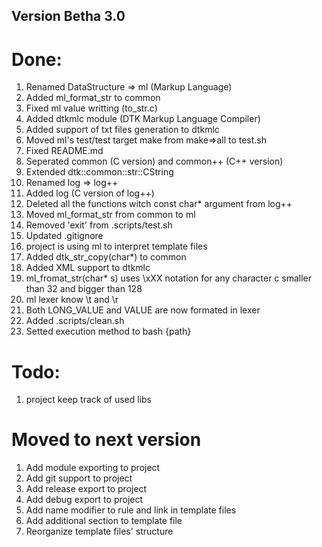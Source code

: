 ## Version Betha 3.0
# Done:
<ol>
    <li>Renamed DataStructure => ml (Markup Language)</li>
    <li>Added ml_format_str to common</li>
    <li>Fixed ml value writting (to_str.c)</li>
    <li>Added dtkmlc module (DTK Markup Language Compiler)</li>
    <li>Added support of txt files generation to dtkmlc</li>
    <li>Moved ml's test/test target make from make=>all to test.sh</li>
    <li>Fixed README.md</li>
    <li>Seperated common (C version) and common++ (C++ version)</li>
    <li>Extended dtk::common::str::CString</li>
    <li>Renamed log => log++</li>
    <li>Added log (C version of log++)</li>
    <li>Deleted all the functions witch const char* argument from log++</li>
    <li>Moved ml_format_str from common to ml</li>
    <li>Removed 'exit' from .scripts/test.sh</li>
    <li>Updated .gitignore</li>
    <li>project is using ml to interpret template files</li>
    <li>Added dtk_str_copy(char*) to common</li>
    <li>Added XML support to dtkmlc</li>
    <li>ml_fromat_str(char* s) uses \xXX notation for any character c smaller than 32 and bigger than 128</li>
    <li>ml lexer know \t and \r</li>
    <li>Both LONG_VALUE and VALUE are now formated in lexer</li>
    <li>Added .scripts/clean.sh</li>
    <li>Setted execution method to bash {path}</li>
</ol>

# Todo:
<ol>
    <li>project keep track of used libs</li>
</ol>

# Moved to next version
<ol>
    <li>Add module exporting to project</li>
    <li>Add git support to project</li>
    <li>Add release export to project</li>
    <li>Add debug export to project</li>
    <li>Add name modifier to rule and link in template files</li>
    <li>Add additional section to template file</li>
    <li>Reorganize template files' structure</li>
</ol>